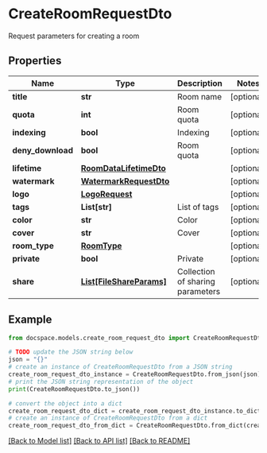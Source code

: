 # CreateRoomRequestDto

Request parameters for creating a room

## Properties

Name | Type | Description | Notes
------------ | ------------- | ------------- | -------------
**title** | **str** | Room name | [optional] 
**quota** | **int** | Room quota | [optional] 
**indexing** | **bool** | Indexing | [optional] 
**deny_download** | **bool** | Room quota | [optional] 
**lifetime** | [**RoomDataLifetimeDto**](RoomDataLifetimeDto.md) |  | [optional] 
**watermark** | [**WatermarkRequestDto**](WatermarkRequestDto.md) |  | [optional] 
**logo** | [**LogoRequest**](LogoRequest.md) |  | [optional] 
**tags** | **List[str]** | List of tags | [optional] 
**color** | **str** | Color | [optional] 
**cover** | **str** | Cover | [optional] 
**room_type** | [**RoomType**](RoomType.md) |  | [optional] 
**private** | **bool** | Private | [optional] 
**share** | [**List[FileShareParams]**](FileShareParams.md) | Collection of sharing parameters | [optional] 

## Example

```python
from docspace.models.create_room_request_dto import CreateRoomRequestDto

# TODO update the JSON string below
json = "{}"
# create an instance of CreateRoomRequestDto from a JSON string
create_room_request_dto_instance = CreateRoomRequestDto.from_json(json)
# print the JSON string representation of the object
print(CreateRoomRequestDto.to_json())

# convert the object into a dict
create_room_request_dto_dict = create_room_request_dto_instance.to_dict()
# create an instance of CreateRoomRequestDto from a dict
create_room_request_dto_from_dict = CreateRoomRequestDto.from_dict(create_room_request_dto_dict)
```
[[Back to Model list]](../README.md#documentation-for-models) [[Back to API list]](../README.md#documentation-for-api-endpoints) [[Back to README]](../README.md)


